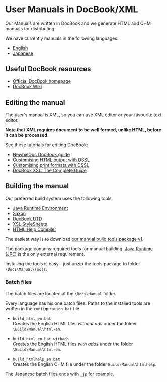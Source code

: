 # User Manuals in DocBook/XML

Our Manuals are written in DocBook and we generate HTML and CHM manuals for distributing.

We have currently manuals in the following languages:

 * [English](EN)
 * [Japanese](JP)

## Useful DocBook resources

 * [Official DocBook homepage](https://www.docbook.org/)
 * [DocBook Wiki](https://github.com/docbook/wiki/wiki)

## Editing the manual

The user's manual is XML, so you can use XML editor or your favourite text editor.

**Note that XML requires document to be well formed, unlike HTML, before it can be processed.**

See these tutorials for editing DocBook:

 * [NewbieDoc DocBook guide](http://newbiedoc.sourceforge.net/metadoc/docbook-guide.html.en)
 * [Customising HTML output with DSSL](http://docbook.sourceforge.net/release/dsssl/current/doc/html/)
 * [Customising print formats with DSSL](http://docbook.sourceforge.net/release/dsssl/current/doc/print/)
 * [DocBook XSL: The Complete Guide](http://www.sagehill.net/docbookxsl/index.html)

## Building the manual

Our preferred build system uses the following tools:

 * [Java Runtime Environment](https://www.java.com/)
 * [Saxon](http://saxon.sourceforge.net/)
 * [DocBook DTD](https://www.docbook.org/xml/)
 * [XSL StyleSheets](https://sourceforge.net/project/showfiles.php?group_id=21935&package_id=16608)
 * [HTML Help Compiler](https://www.microsoft.com/en-us/download/details.aspx?id=21138)

The easiest way is to download [our manual build tools package v1](https://sourceforge.net/project/showfiles.php?group_id=13216&package_id=284332&release_id=614099).

The package contains required tools for manual building. [Java Runtime (JRE)](https://www.java.com/) is the only external requirement.

Installing the tools is easy - just unzip the tools package to folder `\Docs\Manual\Tools`.

### Batch files

The batch files are located at the `\Docs\Manual` folder.

Every language has his one batch files. Paths to the installed tools are written in the `configuration.bat` file.

 * `build_html_en.bat`  
   Creates the English HTML files *without ads* under the folder `\Build\Manual\html-en`.

 * `build_html_en.bat withads`  
   Creates the English HTML files *with adds* under the folder `\Build\Manual\html-en`.

 * `build_htmlhelp_en.bat`  
   Creates the English CHM file under the folder `Build\Manual\htmlhelp`.

The Japanese batch files ends with `_jp` for example.
